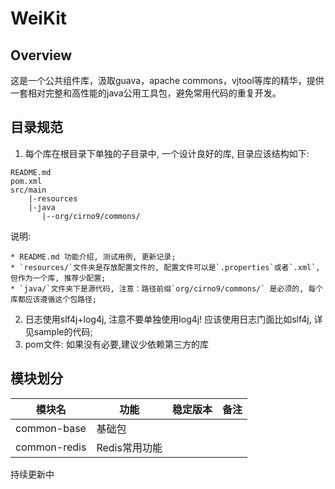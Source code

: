# WeiKit

## Overview
这是一个公共组件库，汲取guava，apache commons，vjtool等库的精华，提供一套相对完整和高性能的java公用工具包，避免常用代码的重复开发。

## 目录规范
1. 每个库在根目录下单独的子目录中, 一个设计良好的库, 目录应该结构如下: 
  
  ```
  README.md
  pom.xml
  src/main
      |-resources
      |-java
         |--org/cirno9/commons/
  ```
  
  说明:
  
    * README.md 功能介绍, 测试用例, 更新记录; 
    * `resources/`文件夹是存放配置文件的, 配置文件可以是`.properties`或者`.xml`, 但作为一个库, 推荐少配置;
    * `java/`文件夹下是源代码, 注意：路径前缀`org/cirno9/commons/` 是必须的, 每个库都应该遵循这个包路径;
  
2. 日志使用slf4j+log4j, 注意不要单独使用log4j! 应该使用日志门面比如slf4j, 详见sample的代码;
3. pom文件: 如果没有必要,建议少依赖第三方的库

## 模块划分
|模块名|功能|稳定版本|备注|
|---|---|---|---|
|common-base|基础包|||
|common-redis|Redis常用功能|||

持续更新中


